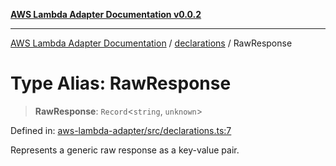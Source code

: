 [**AWS Lambda Adapter Documentation v0.0.2**](../../README.md)

***

[AWS Lambda Adapter Documentation](../../modules.md) / [declarations](../README.md) / RawResponse

# Type Alias: RawResponse

> **RawResponse**: `Record`\<`string`, `unknown`\>

Defined in: [aws-lambda-adapter/src/declarations.ts:7](https://github.com/stonemjs/aws-lambda-adapter/blob/b2e29f567ac56717023f9597000ee3f0d0278093/src/declarations.ts#L7)

Represents a generic raw response as a key-value pair.
